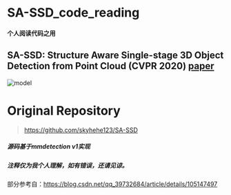 # SA-SSD_code_reading
#### 个人阅读代码之用

## SA-SSD: Structure Aware Single-stage 3D Object Detection from Point Cloud (CVPR 2020) [paper](https://www4.comp.polyu.edu.hk/~cslzhang/paper/SA-SSD.pdf)

![model](https://github.com/skyhehe123/SA-SSD/blob/master/doc/model.png)

# Original Repository

> https://github.com/skyhehe123/SA-SSD

##### 源码基于mmdetection v1实现
##### 注释仅为我个人理解，如有错误，还请见谅。

部分参考自：https://blog.csdn.net/qq_39732684/article/details/105147497

